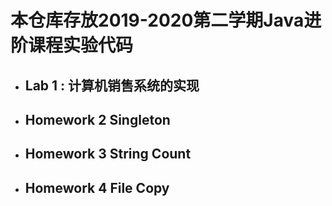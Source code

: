 # 本仓库存放2019-2020第二学期Java进阶课程实验代码
* ## Lab 1 : 计算机销售系统的实现                

* ## Homework 2 Singleton          

* ## Homework 3 String Count

* ## Homework 4 File Copy

  
